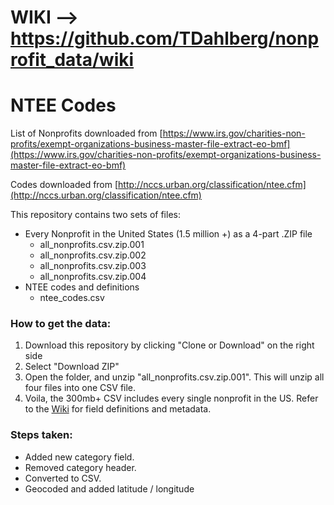 # WIKI --> https://github.com/TDahlberg/nonprofit_data/wiki

# NTEE Codes
List of Nonprofits downloaded from [https://www.irs.gov/charities-non-profits/exempt-organizations-business-master-file-extract-eo-bmf](https://www.irs.gov/charities-non-profits/exempt-organizations-business-master-file-extract-eo-bmf)

Codes downloaded from [http://nccs.urban.org/classification/ntee.cfm](http://nccs.urban.org/classification/ntee.cfm)

This repository contains two sets of files:
* Every Nonprofit in the United States (1.5 million +) as a 4-part .ZIP file
  * all_nonprofits.csv.zip.001
  * all_nonprofits.csv.zip.002
  * all_nonprofits.csv.zip.003
  * all_nonprofits.csv.zip.004
* NTEE codes and definitions 
  * ntee_codes.csv 

### How to get the data:
 1. Download this repository by clicking "Clone or Download" on the right side
   2. Select "Download ZIP"
 2. Open the folder, and unzip "all_nonprofits.csv.zip.001". This will unzip all four files into one CSV file.
 3. Voila, the 300mb+ CSV includes every single nonprofit in the US. Refer to the [Wiki](https://github.com/TDahlberg/nonprofit_data/wiki) for field definitions and metadata. 


### Steps taken:
 * Added new category field.
 * Removed category header. 
 * Converted to CSV.
 * Geocoded and added latitude / longitude
